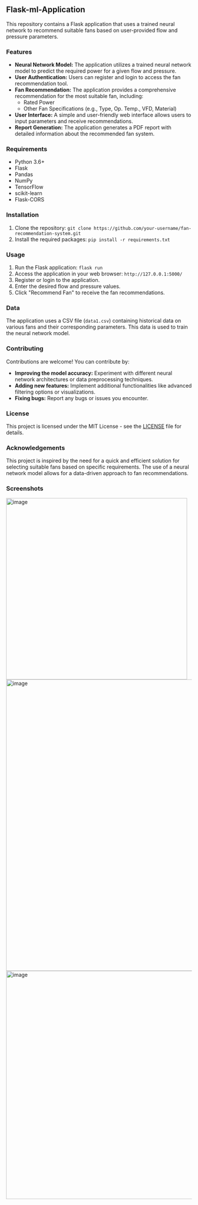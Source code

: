 ## Flask-ml-Application

This repository contains a Flask application that uses a trained neural network to recommend suitable fans based on user-provided flow and pressure parameters.

### Features

* **Neural Network Model:** The application utilizes a trained neural network model to predict the required power for a given flow and pressure.
* **User Authentication:** Users can register and login to access the fan recommendation tool.
* **Fan Recommendation:** The application provides a comprehensive recommendation for the most suitable fan, including:
    * Rated Power
    * Other Fan Specifications (e.g., Type, Op. Temp., VFD, Material)
* **User Interface:** A simple and user-friendly web interface allows users to input parameters and receive recommendations.
* **Report Generation:** The application generates a PDF report with detailed information about the recommended fan system.

### Requirements

* Python 3.6+
* Flask
* Pandas
* NumPy
* TensorFlow
* scikit-learn
* Flask-CORS

### Installation

1. Clone the repository: `git clone https://github.com/your-username/fan-recommendation-system.git`
2. Install the required packages: `pip install -r requirements.txt`

### Usage

1. Run the Flask application: `flask run`
2. Access the application in your web browser: `http://127.0.0.1:5000/`
3. Register or login to the application.
4. Enter the desired flow and pressure values.
5. Click "Recommend Fan" to receive the fan recommendations.

### Data

The application uses a CSV file (`data1.csv`) containing historical data on various fans and their corresponding parameters. This data is used to train the neural network model. 

### Contributing

Contributions are welcome! You can contribute by:

* **Improving the model accuracy:** Experiment with different neural network architectures or data preprocessing techniques.
* **Adding new features:** Implement additional functionalities like advanced filtering options or visualizations.
* **Fixing bugs:** Report any bugs or issues you encounter.

### License

This project is licensed under the MIT License - see the [LICENSE](LICENSE) file for details.

### Acknowledgements

This project is inspired by the need for a quick and efficient solution for selecting suitable fans based on specific requirements. The use of a neural network model allows for a data-driven approach to fan recommendations.


### Screenshots
<img width="491" alt="image" src="https://github.com/user-attachments/assets/2d27ded7-eb5a-45b2-a1ee-bd697340ad92">

<img width="789" alt="image" src="https://github.com/user-attachments/assets/ad760b17-5866-4446-a87f-ff76e9360bdd">

<img width="618" alt="image" src="https://github.com/user-attachments/assets/06568b42-eae7-4926-8380-e5cb839413af">



